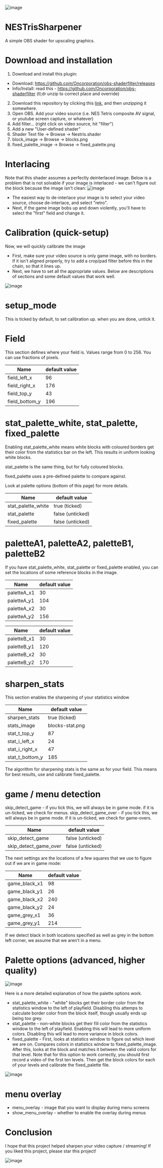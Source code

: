 ![image](https://github.com/alex-ong/NESTrisSharpener/raw/master/hero-image.png)
# NESTrisSharpener
A simple OBS shader for upscaling graphics.

# Download and installation
1) Download and install this plugin:
* Download: https://github.com/Oncorporation/obs-shaderfilter/releases
* Info/Install: read this - https://github.com/Oncorporation/obs-shaderfilter (tl;dr unzip to correct place and override)
2) Download this repository by clicking this [link](https://github.com/alex-ong/NESTrisSharpener/archive/master.zip), and then unzipping it somewhere.
3) Open OBS. Add your video source (i.e. NES Tetris composite AV signal, or youtube screen capture, or whatever)
3) Add filter... (right click on video source, hit "filter")
5) Add a new "User-defined shader"
6) Shader Text file -> Browse -> Nestris.shader
7) block_image  -> Browse -> blocks.png
8) fixed_palette_image -> Browse -> fixed_palette.png

# Interlacing
Note that this shader assumes a perfectly deinterlaced image.
Below is a problem that is not solvable if your image is interlaced - we can't figure out the block because the image isn't clean:
![image](https://github.com/alex-ong/NESTrisSharpener/raw/master/interlaced.png)

* The easiest way to de-interlace your image is to select your video source, choose de-interlace, and select "retro".
* Next, if the game image bobs up and down violently, you'll have to select the "first" field and change it.


# Calibration (quick-setup)
Now, we will quickly calibrate the image
* First, make sure your video source is only game image, with no borders. If it isn't aligned properly, try to add a crop/pad filter before this in the chain, so that it lines up.
* Next, we have to set all the appropriate values. Below are descriptions of sections and some default values that work well.

![image](https://github.com/alex-ong/NESTrisSharpener/raw/master/calibration.png)
# setup_mode
This is ticked by default, to set calibration up. when you are done, untick it.

# Field
This section defines where your field is. Values range from 0 to 256. You can use fractions of pixels.

| Name           | default value | 
| -------------  |---------------|
| field_left_x   | 96            |
| field_right_x  | 176           |
| field_top_y    | 43            |
| field_bottom_y | 196           |

# stat_palette_white, stat_palette, fixed_palette
Enabling stat_palette_white means white blocks with coloured borders get their color from the statistics bar on the left.
This results in uniform looking white blocks.

stat_palette is the same thing, but for fully coloured blocks.

fixed_palette uses a pre-defined palette to compare against. 

Look at palette options (bottom of this page) for more details.


| Name                 | default value    | 
| -------------        |---------------   |
| stat_palette_white   | true (ticked)    |
| stat_palette         | false (unticked) |
| fixed_palette        | false (unticked) |

# paletteA1, paletteA2, paletteB1, paletteB2
If you have stat_palette_white, stat_palette or fixed_palette enabled, you can set the locations of some reference blocks in the image.

| Name           | default value | 
| -------------  |---------------|
| paletteA_x1    | 30            |
| paletteA_y1    | 104           |
| paletteA_x2    | 30            |
| paletteA_y2    | 156           |

| Name           | default value | 
| -------------  |---------------|
| paletteB_x1    | 30            |
| paletteB_y1    | 120           |
| paletteB_x2    | 30            |
| paletteB_y2    | 170           |

# sharpen_stats
This section enables the sharpening of your statistics window

| Name           | default value   |
| -------------- | -------------   |
| sharpen_stats  | true (ticked)   |
| stats_image    | blocks-stat.png |
| stat_t_top_y   | 87              |
| stat_i_left_x  | 24              |
| stat_i_right_x | 47              |
| stat_t_bottom_y| 185             |

The algorithm for sharpening stats is the same as for your field. This means for best results, use and calibrate fixed_palette.

# game / menu detection
skip_detect_game - if you tick this, we will always be in game mode. if it is un-ticked, we check for menus.
skip_detect_game_over - if you tick this, we will always be in game mode. if it is un-ticked, we check for game-overs.

| Name                  | default value   | 
| -------------         |-----------------|
| skip_detect_game      | false (unticked)|
| skip_detect_game_over | false (unticked)|

The next settings are the locations of a few squares that we use to figure out if we are in game mode:

| Name                  | default value   | 
| -------------         |-----------------|
| game_black_x1         | 98|
| game_black_y1         | 26|
| game_black_x2         | 240|
| game_black_y2         | 24|
| game_grey_x1          | 36|
| game_grey_y1          | 214|

If we detect black in both locations specified as well as grey in the bottom left corner, we assume that we aren't in a menu.


# Palette options (advanced, higher quality)

![image](https://github.com/alex-ong/NESTrisSharpener/raw/master/palette-comparison.png)

Here is a more detailed explanation of how the palette options work.

* stat_palette_white - "white" blocks get their border color from the statistics window to the left of playfield. Disabling this attemps to calculate border color from the block itself, though usually ends up being too grey.
* stat_palette - non-white blocks get their fill color from the statistics window to the left of playfield. Enabling this will lead to more uniform colors. Disabling this will lead to more variance in block colors.
* fixed_palette - First, looks at statistics window to figure out which level we are on. Compares colors in statistics window to fixed_palette_image. After this, looks at the block and matches it between the valid colors for that level. Note that for this option to work correctly, you should first record a video of the first ten levels. Then get the block colors for each of your levels and calibrate the fixed_palette file.

![image](https://github.com/alex-ong/NESTrisSharpener/raw/master/palette-calibrate.png)

# menu overlay
* menu_overlay - image that you want to display during menu screens
* show_menu_overlay - whether to enable the overlay during menus

# Conclusion
I hope that this project helped sharpen your video capture / streaming! If you liked this project, please star this project!

![image](https://github.com/alex-ong/NESTrisSharpener/raw/master/starme.png)

